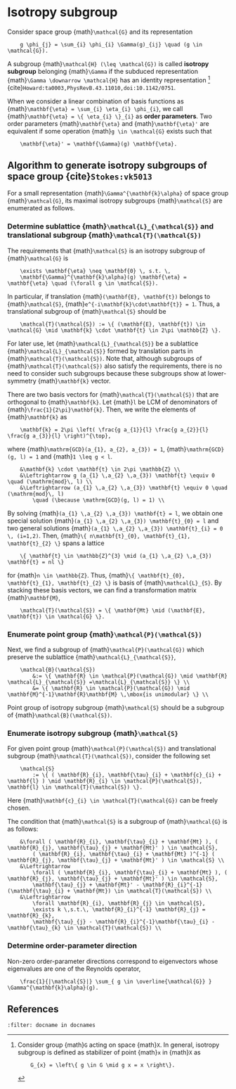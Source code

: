 # Isotropy subgroup

Consider space group {math}`\mathcal{G}` and its representation
```{math}
    g \phi_{j} = \sum_{i} \phi_{i} \Gamma(g)_{ij} \quad (g \in \mathcal{G}).
```
A subgroup {math}`\mathcal{H} (\leq \mathcal{G})` is called **isotropy subgroup** belonging {math}`\Gamma` if the subduced representation {math}`\Gamma \downarrow \mathcal{H}` has an identity representation [^isotropy_subgroup] {cite}`Howard:ta0003,PhysRevB.43.11010,doi:10.1142/0751`.

When we consider a linear combination of basis functions as {math}`\mathbf{\eta} = \sum_{i} \eta_{i} \phi_{i}`, we call {math}`\mathbf{\eta} = \{ \eta_{i} \}_{i}` as **order parameters**.
Two order parameters {math}`\mathbf{\eta}` and {math}`\mathbf{\eta}'` are equivalent if some operation {math}`g \in \mathcal{G}` exists such that
```{math}
    \mathbf{\eta}' = \mathbf{\Gamma}(g) \mathbf{\eta}.
```

[^isotropy_subgroup]: Consider group {math}`G` acting on space {math}`X`.
    In general, isotropy subgroup is defined as stabilizer of point {math}`x` in {math}`X` as
    ```{math}
        G_{x} = \left\{ g \in G \mid g x = x \right\}.
    ```

## Algorithm to generate isotropy subgroups of space group {cite}`Stokes:vk5013`

For a small representation {math}`\Gamma^{\mathbf{k}\alpha}` of space group {math}`\mathcal{G}`, its maximal isotropy subgroups {math}`\mathcal{S}` are enumerated as follows.

### Determine sublattice {math}`\mathcal{L}_{\mathcal{S}}` and translational subgroup {math}`\mathcal{T}(\mathcal{S})`

The requirements that {math}`\mathcal{S}` is an isotropy subgroup of {math}`\mathcal{G}` is
```{math}
    \exists \mathbf{\eta} \neq \mathbf{0} \, s.t. \,
    \mathbf{\Gamma}^{\mathbf{k}\alpha}(g) \mathbf{\eta} = \mathbf{\eta} \quad (\forall g \in \mathcal{S}).
```

In particular, if translation {math}`(\mathbf{E}, \mathbf{t})` belongs to {math}`\mathcal{S}`, {math}`e^{-i\mathbf{k}\cdot\mathbf{t}} = 1`.
Thus, a translational subgroup of {math}`\mathcal{S}` should be
```{math}
    \mathcal{T}(\mathcal{S}) := \{ (\mathbf{E}, \mathbf{t}) \in \mathcal{G} \mid \mathbf{k} \cdot \mathbf{t} \in 2\pi \mathbb{Z} \}.
```
For later use, let {math}`\mathcal{L}_{\mathcal{S}}` be a sublattice {math}`\mathcal{L}_{\mathcal{S}}` formed by translation parts in {math}`\mathcal{T}(\mathcal{S})`.
Note that, although subgroups of {math}`\mathcal{T}(\mathcal{S})` also satisfy the requirements, there is no need to consider such subgroups because these subgroups show at lower-symmetry {math}`\mathbf{k}` vector.

There are two basis vectors for {math}`\mathcal{T}(\mathcal{S})` that are orthogonal to {math}`\mathbf{k}`.
Let {math}`l` be LCM of denominators of {math}`\frac{1}{2\pi}\mathbf{k}`.
Then, we write the elements of {math}`\mathbf{k}` as
```{math}
    \mathbf{k} = 2\pi \left( \frac{g a_{1}}{l} \frac{g a_{2}}{l} \frac{g a_{3}}{l} \right)^{\top},
```
where {math}`\mathrm{GCD}(a_{1}, a_{2}, a_{3}) = 1`, {math}`\mathrm{GCD}(g, l) = 1` and {math}`1 \leq g < l`.

```{math}
    &\mathbf{k} \cdot \mathbf{t} \in 2\pi \mathbb{Z} \\
    &\Leftrightarrow g (a_{1} \,a_{2} \,a_{3}) \mathbf{t} \equiv 0 \quad (\mathrm{mod}\, l) \\
    &\Leftrightarrow (a_{1} \,a_{2} \,a_{3}) \mathbf{t} \equiv 0 \quad (\mathrm{mod}\, l)
        \quad (\because \mathrm{GCD}(g, l) = 1) \\
```

By solving {math}`(a_{1} \,a_{2} \,a_{3}) \mathbf{t} = l`, we obtain one special solution {math}`(a_{1} \,a_{2} \,a_{3}) \mathbf{t}_{0} = l` and two general solutions {math}`(a_{1} \,a_{2} \,a_{3}) \mathbf{t}_{i} = 0 \, (i=1,2)`.
Then, {math}`\{ n\mathbf{t}_{0}, \mathbf{t}_{1}, \mathbf{t}_{2} \}` spans a lattice
```{math}
    \{ \mathbf{t} \in \mathbb{Z}^{3} \mid (a_{1} \,a_{2} \,a_{3}) \mathbf{t} = nl \}
```
for {math}`n \in \mathbb{Z}`.
Thus, {math}`\{ \mathbf{t}_{0}, \mathbf{t}_{1}, \mathbf{t}_{2} \}` is basis of {math}`\mathcal{L}_{S}`.
By stacking these basis vectors, we can find a transformation matrix {math}`\mathbf{M}`,
```{math}
    \mathcal{T}(\mathcal{S}) = \{ \mathbf{Mt} \mid (\mathbf{E}, \mathbf{t}) \in \mathcal{G} \}.
```

### Enumerate point group {math}`\mathcal{P}(\mathcal{S})`

Next, we find a subgroup of {math}`\mathcal{P}(\mathcal{G})` which preserve the sublattice {math}`\mathcal{L}_{\mathcal{S}}`,
```{math}
    \mathcal{B}(\mathcal{S})
        &:= \{ \mathbf{R} \in \mathcal{P}(\mathcal{G}) \mid \mathbf{R} \mathcal{L}_{\mathcal{S}} =\mathcal{L}_{\mathcal{S}} \} \\
        &= \{ \mathbf{R} \in \mathcal{P}(\mathcal{G}) \mid \mathbf{M}^{-1}\mathbf{R}\mathbf{M} \,\mbox{is unimodular} \} \\
```

Point group of isotropy subgroup {math}`\mathcal{S}` should be a subgroup of {math}`\mathcal{B}(\mathcal{S})`.

### Enumerate isotropy subgroup {math}`\mathcal{S}`

For given point group {math}`\mathcal{P}(\mathcal{S})` and translational subgroup {math}`\mathcal{T}(\mathcal{S})`, consider the following set
```{math}
    \mathcal{S}
        := \{ ( \mathbf{R}_{i}, \mathbf{\tau}_{i} + \mathbf{c}_{i} + \mathbf{l} ) \mid \mathbf{R}_{i} \in \mathcal{P}(\mathcal{S}), \mathbf{l} \in \mathcal{T}(\mathcal{S}) \}.
```
Here {math}`\mathbf{c}_{i} \in \mathcal{T}(\mathcal{G})` can be freely chosen.

The condition that {math}`\mathcal{S}` is a subgroup of {math}`\mathcal{G}` is as follows:
```{math}
    &\forall ( \mathbf{R}_{i}, \mathbf{\tau}_{i} + \mathbf{Mt} ), ( \mathbf{R}_{j}, \mathbf{\tau}_{j} + \mathbf{Mt}' ) \in \mathcal{S},
        ( \mathbf{R}_{i}, \mathbf{\tau}_{i} + \mathbf{Mt} )^{-1} ( \mathbf{R}_{j}, \mathbf{\tau}_{j} + \mathbf{Mt}' ) \in \mathcal{S} \\
    &\Leftrightarrow
        \forall ( \mathbf{R}_{i}, \mathbf{\tau}_{i} + \mathbf{Mt} ), ( \mathbf{R}_{j}, \mathbf{\tau}_{j} + \mathbf{Mt}' ) \in \mathcal{S},
        \mathbf{\tau}_{j} + \mathbf{Mt}' - \mathbf{R}_{i}^{-1}(\mathbf{\tau}_{i} + \mathbf{Mt}) \in \mathcal{T}(\mathcal{S}) \\
    &\Leftrightarrow
        \forall \mathbf{R}_{i}, \mathbf{R}_{j} \in \mathcal{S},
        \exists k \,s.t.\, \mathbf{R}_{i}^{-1} \mathbf{R}_{j} = \mathbf{R}_{k},
        \mathbf{\tau}_{j} - \mathbf{R}_{i}^{-1}\mathbf{\tau}_{i} - \mathbf{\tau}_{k} \in \mathcal{T}(\mathcal{S}) \\
```

### Determine order-parameter direction

Non-zero order-parameter directions correspond to eigenvectors whose eigenvalues are one of the Reynolds operator,
```{math}
    \frac{1}{|\mathcal{S}|} \sum_{ g \in \overline{\mathcal{G}} } \Gamma^{\mathbf{k}\alpha}(g).
```

## References

```{bibliography}
:filter: docname in docnames
```
